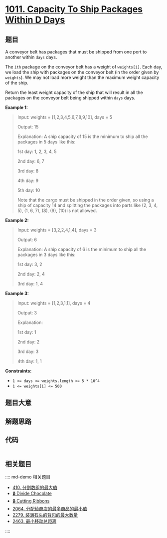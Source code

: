 # [1011. Capacity To Ship Packages Within D Days](https://leetcode.com/problems/capacity-to-ship-packages-within-d-days/)

## 题目

A conveyor belt has packages that must be shipped from one port to another
within `days` days.

The `ith` package on the conveyor belt has a weight of `weights[i]`. Each day,
we load the ship with packages on the conveyor belt (in the order given by
`weights`). We may not load more weight than the maximum weight capacity of
the ship.

Return the least weight capacity of the ship that will result in all the
packages on the conveyor belt being shipped within `days` days.

**Example 1:**

> Input: weights = [1,2,3,4,5,6,7,8,9,10], days = 5
>
> Output: 15
>
> Explanation: A ship capacity of 15 is the minimum to ship all the packages in 5 days like this:
>
> 1st day: 1, 2, 3, 4, 5
>
> 2nd day: 6, 7
>
> 3rd day: 8
>
> 4th day: 9
>
> 5th day: 10
>
> Note that the cargo must be shipped in the order given, so using a ship of capacity 14 and splitting the packages into parts like (2, 3, 4, 5), (1, 6, 7), (8), (9), (10) is not allowed.

**Example 2:**

> Input: weights = [3,2,2,4,1,4], days = 3
>
> Output: 6
>
> Explanation: A ship capacity of 6 is the minimum to ship all the packages in 3 days like this:
>
> 1st day: 3, 2
>
> 2nd day: 2, 4
>
> 3rd day: 1, 4

**Example 3:**

> Input: weights = [1,2,3,1,1], days = 4
>
> Output: 3
>
> Explanation:
>
> 1st day: 1
>
> 2nd day: 2
>
> 3rd day: 3
>
> 4th day: 1, 1

**Constraints:**

- `1 <= days <= weights.length <= 5 * 10^4`
- `1 <= weights[i] <= 500`

## 题目大意

## 解题思路

## 代码

```javascript

```

## 相关题目

:::: md-demo 相关题目

- [410. 分割数组的最大值](https://leetcode.com/problems/split-array-largest-sum)
- [🔒 Divide Chocolate](https://leetcode.com/problems/divide-chocolate)
- [🔒 Cutting Ribbons](https://leetcode.com/problems/cutting-ribbons)
- [2064. 分配给商店的最多商品的最小值](https://leetcode.com/problems/minimized-maximum-of-products-distributed-to-any-store)
- [2279. 装满石头的背包的最大数量](https://leetcode.com/problems/maximum-bags-with-full-capacity-of-rocks)
- [2463. 最小移动总距离](https://leetcode.com/problems/minimum-total-distance-traveled)

::::
